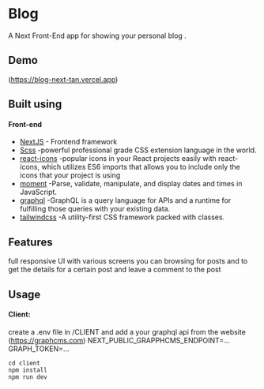 # Blog


A Next  Front-End app for showing your personal blog .


## Demo
(https://blog-next-tan.vercel.app)

## Built using

#### Front-end

- [NextJS](https://nextjs.org) - Frontend framework
- [Scss](https://sass-lang.com/) -powerful professional grade CSS extension language in the world.
- [react-icons](https://www.npmjs.com/package/react-icons) -popular icons in your React projects easily with react-icons, which utilizes ES6 imports that allows you to include only the icons that your project is using
- [moment](https://momentjs.com) -Parse, validate, manipulate, and display dates and times in JavaScript.
- [graphql](https://graphql.org) -GraphQL is a query language for APIs and a runtime for fulfilling those queries with your existing data.
- [tailwindcss](https://tailwindcss.com) -A utility-first CSS framework packed with classes.







## Features
full responsive UI with various screens
you can browsing for posts and to get the details for a certain post and leave a comment to the post



## Usage

#### Client:
create a .env file in /CLIENT
and add a your graphql api from the website (https://graphcms.com)
NEXT_PUBLIC_GRAPPHCMS_ENDPOINT=...
GRAPH_TOKEN=...

```
cd client
npm install
npm run dev
```
